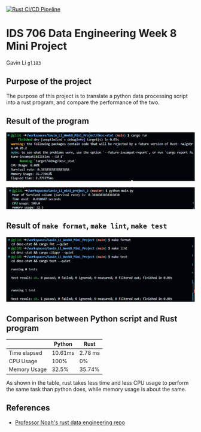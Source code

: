 [![Rust CI/CD Pipeline](https://github.com/nogibjj/Gavin_Li_Week8_Mini_Project/actions/workflows/rust.yml/badge.svg)](https://github.com/nogibjj/Gavin_Li_Week8_Mini_Project/actions/workflows/rust.yml)

# IDS 706 Data Engineering Week 8 Mini Project

Gavin Li `gl183`

## Purpose of the project

The purpose of this project is to translate a python data processing script into a rust program, and compare the performance of the two.

## Result of the program

![program_rslt](./resources/program_rslt.png)

![py_rslt](./resources/py_rslt.png)

## Result of `make format`, `make lint`, `make test`

![make_rslt](./resources/make_rslts.png)

## Comparison between Python script and Rust program

|| Python | Rust |
|---| --- | --- |
| Time elapsed | 10.61ms | 2.78 ms |
|CPU Usage | 100% | 0% |
| Memory Usage | 32.5% | 35.74% |

As shown in the table, rust takes less time and less CPU usage to perform the same task than python does, while memory usage is about the same.

## References

* [Professor Noah's rust data engineering repo](https://github.com/nogibjj/rust-data-engineering)
